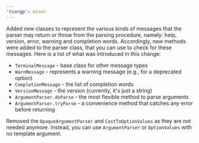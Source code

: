 ```yaml
---
'tsargp': minor
---
```


Added new classes to represent the various kinds of messages that the parser may return or throw from the parsing procedure, namely: help, version, error, warning and completion words. Accordingly, new methods were added to the parser class, that you can use to check for these messages. Here is a list of what was introduced in this change:

- `TerminalMessage` - base class for other message types
- `WarnMessage` - represents a warning message (e.g., for a deprecated option)
- `CompletionMessage` - the list of completion words
- `VersionMessage` - the version (currently, it's just a string)
- `ArgumentParser.doParse` - the most flexible method to parse arguments
- `ArgumentParser.tryParse` - a convenience method that catches any error before returning

Removed the `OpaqueArgumentParser` and `CastToOptionValues` as they are not needed anymore. Instead,
you can use `ArgumentParser` or `OptionValues` with no template argument.
